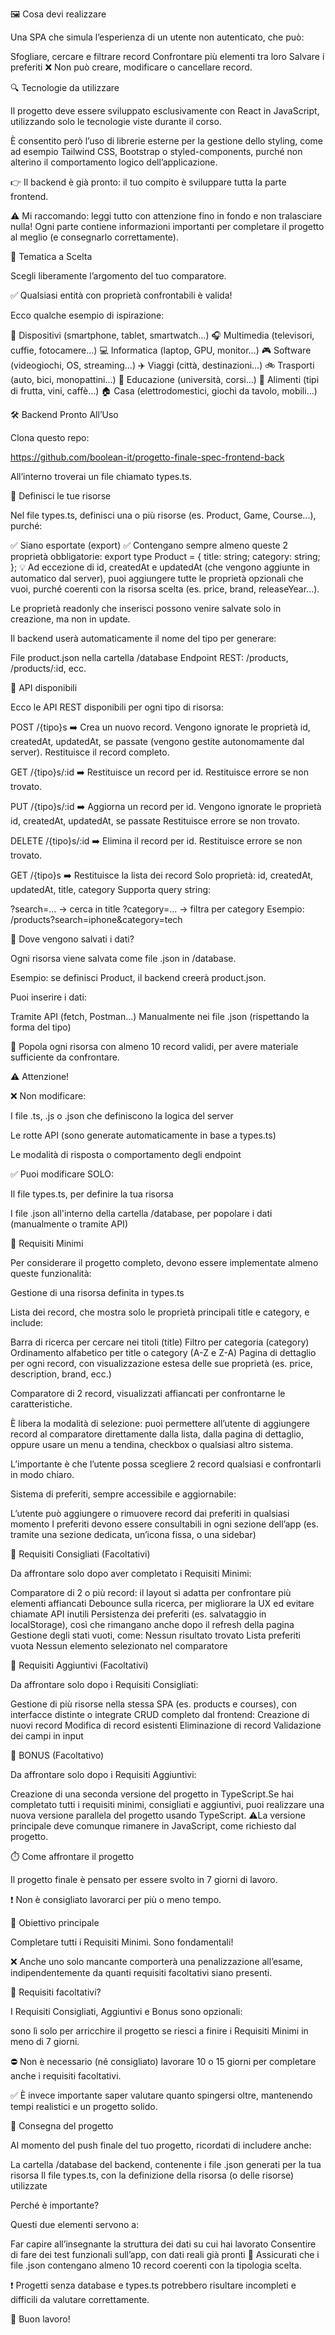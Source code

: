 🖼️ Cosa devi realizzare

<!-- ________________________________SEGNA LIBRO_______________________________ -->

Una SPA che simula l’esperienza di un utente non autenticato, che può:

Sfogliare, cercare e filtrare record
Confrontare più elementi tra loro
Salvare i preferiti
❌ Non può creare, modificare o cancellare record.

🔍 Tecnologie da utilizzare

Il progetto deve essere sviluppato esclusivamente con React in JavaScript, utilizzando solo le tecnologie viste durante il corso.

È consentito però l’uso di librerie esterne per la gestione dello styling, come ad esempio Tailwind CSS, Bootstrap o styled-components, purché non alterino il comportamento logico dell’applicazione.

👉 Il backend è già pronto: il tuo compito è sviluppare tutta la parte frontend.

⚠️ Mi raccomando: leggi tutto con attenzione fino in fondo e non tralasciare nulla! Ogni parte contiene informazioni importanti per completare il progetto al meglio (e consegnarlo correttamente).

🎨 Tematica a Scelta

Scegli liberamente l’argomento del tuo comparatore.

✅ Qualsiasi entità con proprietà confrontabili è valida!

Ecco qualche esempio di ispirazione:

📱 Dispositivi (smartphone, tablet, smartwatch…)
🎧 Multimedia (televisori, cuffie, fotocamere…)
💻 Informatica (laptop, GPU, monitor…)
🎮 Software (videogiochi, OS, streaming…)
✈️ Viaggi (città, destinazioni…)
🚲 Trasporti (auto, bici, monopattini…)
🧠 Educazione (università, corsi…)
🍎 Alimenti (tipi di frutta, vini, caffè…)
🏠 Casa (elettrodomestici, giochi da tavolo, mobili…)

🛠️ Backend Pronto All’Uso

Clona questo repo:

https://github.com/boolean-it/progetto-finale-spec-frontend-back

All’interno troverai un file chiamato types.ts.

🔧 Definisci le tue risorse

Nel file types.ts, definisci una o più risorse (es. Product, Game, Course...), purché:

✅ Siano esportate (export)
✅ Contengano sempre almeno queste 2 proprietà obbligatorie:
export type Product = {
title: string;
category: string;
};
💡 Ad eccezione di id, createdAt e updatedAt (che vengono aggiunte in automatico dal server), puoi aggiungere tutte le proprietà opzionali che vuoi, purché coerenti con la risorsa scelta (es. price, brand, releaseYear...).

Le proprietà readonly che inserisci possono venire salvate solo in creazione, ma non in update.

Il backend userà automaticamente il nome del tipo per generare:

File product.json nella cartella /database
Endpoint REST: /products, /products/:id, ecc.

🔧 API disponibili

Ecco le API REST disponibili per ogni tipo di risorsa:

POST /{tipo}s ➡️ Crea un nuovo record. Vengono ignorate le proprietà id, createdAt, updatedAt, se passate (vengono gestite autonomamente dal server). Restituisce il record completo.

GET /{tipo}s/:id ➡️ Restituisce un record per id. Restituisce errore se non trovato.

PUT /{tipo}s/:id ➡️ Aggiorna un record per id. Vengono ignorate le proprietà id, createdAt, updatedAt, se passate Restituisce errore se non trovato.

DELETE /{tipo}s/:id ➡️ Elimina il record per id. Restituisce errore se non trovato.

GET /{tipo}s ➡️ Restituisce la lista dei record Solo proprietà: id, createdAt, updatedAt, title, category Supporta query string:

?search=... → cerca in title
?category=... → filtra per category
Esempio: /products?search=iphone&category=tech

🔧 Dove vengono salvati i dati?

Ogni risorsa viene salvata come file .json in /database.

Esempio: se definisci Product, il backend creerà product.json.

Puoi inserire i dati:

Tramite API (fetch, Postman…)
Manualmente nei file .json (rispettando la forma del tipo)

📌 Popola ogni risorsa con almeno 10 record validi, per avere materiale sufficiente da confrontare.

⚠️ Attenzione!

❌ Non modificare:

I file .ts, .js o .json che definiscono la logica del server

Le rotte API (sono generate automaticamente in base a types.ts)

Le modalità di risposta o comportamento degli endpoint

✅ Puoi modificare SOLO:

Il file types.ts, per definire la tua risorsa

I file .json all'interno della cartella /database, per popolare i dati (manualmente o tramite API)

🥉 Requisiti Minimi

Per considerare il progetto completo, devono essere implementate almeno queste funzionalità:

Gestione di una risorsa definita in types.ts

Lista dei record, che mostra solo le proprietà principali title e category, e include:

Barra di ricerca per cercare nei titoli (title)
Filtro per categoria (category)
Ordinamento alfabetico per title o category (A-Z e Z-A)
Pagina di dettaglio per ogni record, con visualizzazione estesa delle sue proprietà (es. price, description, brand, ecc.)

Comparatore di 2 record, visualizzati affiancati per confrontarne le caratteristiche.

È libera la modalità di selezione: puoi permettere all’utente di aggiungere record al comparatore direttamente dalla lista, dalla pagina di dettaglio, oppure usare un menu a tendina, checkbox o qualsiasi altro sistema.

L’importante è che l’utente possa scegliere 2 record qualsiasi e confrontarli in modo chiaro.

Sistema di preferiti, sempre accessibile e aggiornabile:

L’utente può aggiungere o rimuovere record dai preferiti in qualsiasi momento
I preferiti devono essere consultabili in ogni sezione dell’app (es. tramite una sezione dedicata, un’icona fissa, o una sidebar)

🥈 Requisiti Consigliati (Facoltativi)

Da affrontare solo dopo aver completato i Requisiti Minimi:

Comparatore di 2 o più record: il layout si adatta per confrontare più elementi affiancati
Debounce sulla ricerca, per migliorare la UX ed evitare chiamate API inutili
Persistenza dei preferiti (es. salvataggio in localStorage), così che rimangano anche dopo il refresh della pagina
Gestione degli stati vuoti, come:
Nessun risultato trovato
Lista preferiti vuota
Nessun elemento selezionato nel comparatore

🥇 Requisiti Aggiuntivi (Facoltativi)

Da affrontare solo dopo i Requisiti Consigliati:

Gestione di più risorse nella stessa SPA (es. products e courses), con interfacce distinte o integrate
CRUD completo dal frontend:
Creazione di nuovi record
Modifica di record esistenti
Eliminazione di record
Validazione dei campi in input

🎯 BONUS (Facoltativo)

Da affrontare solo dopo i Requisiti Aggiuntivi:

Creazione di una seconda versione del progetto in TypeScript.Se hai completato tutti i requisiti minimi, consigliati e aggiuntivi, puoi realizzare una nuova versione parallela del progetto usando TypeScript.
⚠️La versione principale deve comunque rimanere in JavaScript, come richiesto dal progetto.

⏱️ Come affrontare il progetto

Il progetto finale è pensato per essere svolto in 7 giorni di lavoro.

❗ Non è consigliato lavorarci per più o meno tempo.

📌 Obiettivo principale

Completare tutti i Requisiti Minimi. Sono fondamentali!

❌ Anche uno solo mancante comporterà una penalizzazione all’esame, indipendentemente da quanti requisiti facoltativi siano presenti.

📌 Requisiti facoltativi?

I Requisiti Consigliati, Aggiuntivi e Bonus sono opzionali:

sono lì solo per arricchire il progetto se riesci a finire i Requisiti Minimi in meno di 7 giorni.

⛔ Non è necessario (né consigliato) lavorare 10 o 15 giorni per completare anche i requisiti facoltativi.

✅ È invece importante saper valutare quanto spingersi oltre, mantenendo tempi realistici e un progetto solido.

📌 Consegna del progetto

Al momento del push finale del tuo progetto, ricordati di includere anche:

La cartella /database del backend, contenente i file .json generati per la tua risorsa
Il file types.ts, con la definizione della risorsa (o delle risorse) utilizzate

Perché è importante?

Questi due elementi servono a:

Far capire all’insegnante la struttura dei dati su cui hai lavorato
Consentire di fare dei test funzionali sull’app, con dati reali già pronti
📌 Assicurati che i file .json contengano almeno 10 record coerenti con la tipologia scelta.

❗ Progetti senza database e types.ts potrebbero risultare incompleti e difficili da valutare correttamente.

💪 Buon lavoro!
